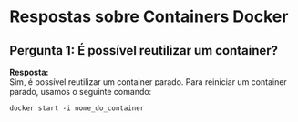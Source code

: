 # Respostas sobre Containers Docker

## Pergunta 1: É possível reutilizar um container?

**Resposta:**  
Sim, é possível reutilizar um container parado. Para reiniciar um container parado, usamos o seguinte comando:

<code>docker start -i nome_do_container</code>


